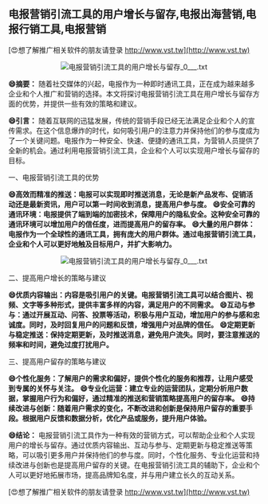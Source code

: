 ## **电报营销引流工具的用户增长与留存,电报出海营销,电报行销工具,电报营销**

[😍想了解推广相关软件的朋友请登录 http://www.vst.tw](http://www.vst.tw)

 <center><img src="https://vst.tw/MP4/tuiguang/png/5.png" alt="电报营销引流工具的用户增长与留存_0___.txt"></center>

**😄摘要：**
随着社交媒体的兴起，电报作为一种即时通讯工具，正在成为越来越多企业和个人推广和营销的选择。本文将探讨电报营销引流工具在用户增长与留存方面的优势，并提供一些有效的策略和建议。

**😄引言：**
随着互联网的迅猛发展，传统的营销手段已经无法满足企业和个人的宣传需求。在这个信息爆炸的时代，如何吸引用户的注意力并保持他们的参与度成为了一个关键问题。电报作为一种安全、快速、便捷的通讯工具，为营销人员提供了全新的机会。通过利用电报营销引流工具，企业和个人可以实现用户增长与留存的目标。

一、电报营销引流工具的优势

**😄高效而精准的推送：电报可以实现即时推送消息，无论是新产品发布、促销活动还是最新资讯，用户可以第一时间收到消息，提高用户参与度。**
**😄安全可靠的通讯环境：电报提供了端到端的加密技术，保障用户的隐私安全。这种安全可靠的通讯环境可以增加用户的信任度，进而提高用户的留存率。**
**😄大量的用户群体：电报作为一个全球性的通讯工具，拥有庞大的用户群体。通过电报营销引流工具，企业和个人可以更好地触及目标用户，并扩大影响力。**

 <center><img src="https://vst.tw/MP4/tuiguang/png/1.png" alt="电报营销引流工具的用户增长与留存_0___.txt"></center>

二、提高用户增长的策略与建议

**😄优质内容输出：内容是吸引用户的关键。电报营销引流工具可以结合图片、视频、文字等多种形式，提供丰富多样的内容，满足用户的不同需求。**
**😄互动与参与：通过开展互动、问答、投票等活动，积极与用户互动，增加用户的参与感和忠诚度。同时，及时回复用户的问题和反馈，增强用户对品牌的信任。**
**😄定期更新与稳定推送：保持定期更新，及时推送消息，避免用户流失。同时，要注意推送的频率和时间，避免过度打扰用户。**

三、提高用户留存的策略与建议

**😄个性化服务：了解用户的需求和偏好，提供个性化的服务和推荐，让用户感受到专属的关怀与关注。**
**😄专业化运营：建立专业的运营团队，定期分析用户数据，掌握用户行为和偏好，通过精准的推送和营销策略提高用户的留存率。**
**😄持续改进与创新：随着用户需求的变化，不断改进和创新是保持用户留存的重要手段。根据用户反馈和数据分析，优化产品或服务，提升用户体验。**

**😄结论：**
电报营销引流工具作为一种有效的营销方式，可以帮助企业和个人实现用户的增长与留存。通过优质内容输出、互动与参与、定期更新与稳定推送等策略，可以吸引更多用户并保持他们的参与度。同时，个性化服务、专业化运营和持续改进与创新也是提高用户留存的关键。在电报营销引流工具的辅助下，企业和个人可以更好地拓展市场，提高品牌知名度，并与用户建立长久的互动关系。

[😍想了解推广相关软件的朋友请登录 http://www.vst.tw](http://www.vst.tw)



